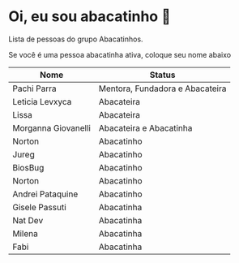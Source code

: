 # Oi, eu sou abacatinho 🥑
Lista de pessoas do grupo Abacatinhos.

Se você é uma pessoa abacatinha ativa, coloque seu nome abaixo


|Nome|Status  |
|--|--|
| Pachi Parra | Mentora, Fundadora e Abacateira  |
| Leticia Levxyca | Abacateira|
| Lissa| Abacateira|
| Morganna Giovanelli| Abacateira e Abacatinha|
| Norton | Abacatinho |
| Jureg | Abacatinho |
| BiosBug | Abacatinho |
| Norton | Abacatinho |
| Andrei Pataquine | Abacatinho |
| Gisele Passuti | Abacatinha |
| Nat Dev| Abacatinha |
| Milena| Abacatinha |
| Fabi | Abacatinha |




